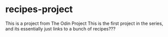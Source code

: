 # recipes-project
This is a project from The Odin Project
This is the first project in the series, and its essentially just links to a bunch of recipes???
